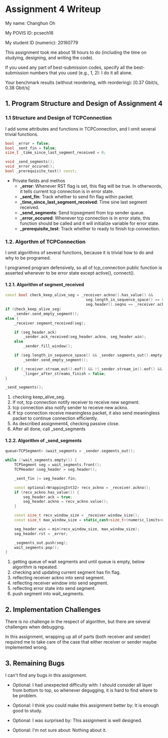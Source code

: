 Assignment 4 Writeup
=============

My name: Changhun Oh

My POVIS ID: pcsech16

My student ID (numeric): 20160779

This assignment took me about 18 hours to do (including the time on studying, designing, and writing the code).

If you used any part of best-submission codes, specify all the best-submission numbers that you used (e.g., 1, 2): I do it all alone.

Your benchmark results (without reordering, with reordering): [0.37 Gbit/s, 0.38 Gbit/s]

## 1. Program Structure and Design of Assignment 4

### 1.1 Structure and Design of TCPConnection
I add some attributes and functions in TCPConnection, and I omit several trivial functions.

```c++
bool _error = false;
bool _sent_fin = false;
size_t _time_since_last_segment_received = 0;

void _send_segments();
void _error_occured();
bool _prerequisite_test() const;
```
+ Private fields and methos
    + **_error**: Whenever RST flag is set, this flag will be true. In otherwords, it tells current tcp connection is in error state.
    + **_sent_fin**: Track whether to send fin flag within packet.
    + **_time_since_last_segment_received**: Time sine last segment received.
    + **_send_segments**: Send tcpsegment from tcp sender queue.
    + **_error_occured**: Whenever tcp connection is in error state, this function should be called and it will initialize variable for error state.
    + **_prerequisite_test**: Track whether to ready to finish tcp connection.

### 1.2. Algorthm of TCPConnection
I omit algorithms of several functions, because it is trivial how to do and why to be programed.

I programed program defensively, so all of tcp_connection public function is asserted whenever to be error state except active(), connect().

#### 1.2.1. Algorithm of segment_received
```c++
const bool check_keep_alive_seg = _receiver.ackno().has_value() &&
                                    seg.length_in_sequence_space() == 0 &&
                                    seg.header().seqno == _receiver.ackno().value() - 1;
if (check_keep_alive_seg)
    _sender.send_empty_segment();
else {
    _receiver.segment_received(seg);

    if (seg_header.ack)
        _sender.ack_received(seg_header.ackno, seg_header.win);
    else
        _sender.fill_window();

    if (seg.length_in_sequence_space() && _sender.segments_out().empty())
        _sender.send_empty_segment();

    if (_receiver.stream_out().eof() && !(_sender.stream_in().eof() && _sent_fin))
        _linger_after_streams_finish = false;
}

_send_segments();
```
1. checking keep_alive_seg.
2. If not, tcp connection notify receiver to receive new segment.
3. tcp connection also notify sender to receive new ackno.
4. If tcp connection receive meaningless packet, it also send meaningless packet to continue connection efficiently.
5. As described assignment4, checking passive close.
6. After all done, call _send_segments


#### 1.2.2. Algorithm of _send_segments
```c++
queue<TCPSegment> &wait_segments = _sender.segments_out();

while (!wait_segments.empty()) {
    TCPSegment seg = wait_segments.front();
    TCPHeader &seg_header = seg.header();

    _sent_fin |= seg_header.fin;

    const optional<WrappingInt32> recv_ackno = _receiver.ackno();
    if (recv_ackno.has_value()) {
        seg_header.ack = true;
        seg_header.ackno = recv_ackno.value();
    }

    const size_t recv_window_size = _receiver.window_size();
    const size_t max_window_size = static_cast<size_t>(numeric_limits<uint16_t>().max());

    seg_header.win = min(recv_window_size, max_window_size);
    seg_header.rst = _error;

    _segments_out.push(seg);
    wait_segments.pop();
}
```
1. getting queue of wait segments and until queue is empty, below algorithm is repeated.
2. checking and updating current segment has fin flag.
3. reflecting receiver ackno into send segment.
4. reflecting receiver window into send segment.
5. reflecting error state into send segment.
6. push segment into wait_segments.

## 2. Implementation Challenges
There is no challenge in the respect of algorithm, but there are several challenges when debugging.

In this assignment, wrapping up all of parts (both receiver and sender) required me to take care of the case that either receiver or sender maybe implemented wrong.

## 3. Remaining Bugs
I can't find any bugs in this assignment.

- Optional: I had unexpected difficulty with: I should consider all layer from bottom to top, so whenever degugging, it is hard to find where to be problem.

- Optional: I think you could make this assignment better by: It is enough good to study.

- Optional: I was surprised by: This assignment is well designed.

- Optional: I'm not sure about: Nothing about it.
